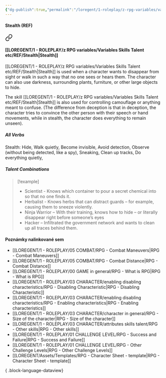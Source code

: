 ```yaml
---
{"dg-publish":true,"permalink":"/loregent/1-roleplay/z-rpg-variables/variables-skills-talent-etc/ref/stealth/"}
---
```



#### Stealth (REF)

<div class="transclusion internal-embed is-loaded"><a class="markdown-embed-link" href="/loregent/1-roleplay/03-character/attributes-skills-talent/rpg-skills-ref/#stealth" aria-label="Open link"><svg xmlns="http://www.w3.org/2000/svg" width="24" height="24" viewBox="0 0 24 24" fill="none" stroke="currentColor" stroke-width="2" stroke-linecap="round" stroke-linejoin="round" class="svg-icon lucide-link"><path d="M10 13a5 5 0 0 0 7.54.54l3-3a5 5 0 0 0-7.07-7.07l-1.72 1.71"></path><path d="M14 11a5 5 0 0 0-7.54-.54l-3 3a5 5 0 0 0 7.07 7.07l1.71-1.71"></path></svg></a><div class="markdown-embed">



#### [[LOREGENT/1 - ROLEPLAY/z RPG variables/Variables Skills Talent etc/REF/Stealth\|Stealth]]

[[LOREGENT/1 - ROLEPLAY/z RPG variables/Variables Skills Talent etc/REF/Stealth\|Stealth]] is used when a character wants to disappear from sight or walk in such a way that no one sees or hears them. The character can also use darkness, surrounding plants, furniture, or other large objects to hide.

The skill [[LOREGENT/1 - ROLEPLAY/z RPG variables/Variables Skills Talent etc/REF/Stealth\|Stealth]] is also used for controlling camouflage or anything meant to confuse. (The difference from deception is that in deception, the character tries to convince the other person with their speech or hand movements, while in stealth, the character does everything to remain unseen).

##### All Verbs

Stealth: 
Hide, Walk quietly, Become invisible, Avoid detection, Observe (without being detected, like a spy), Sneaking, Clean up tracks, Do everything quietly,

##### Talent Combinations

> [!example]
> * Scientist - Knows which container to pour a secret chemical into so that no one finds it.
> * Herbalist - Knows herbs that can distract guards – for example, causing them to sneeze violently.
> * Ninja Warrior – With their training, knows how to hide – or literally disappear right before someone’s eyes
> * Hacker – Infiltrated the government network and wants to clean up all traces behind them.


</div></div>

#### Poznámky nalinkované sem
- [[LOREGENT/1 - ROLEPLAY/05 COMBAT/RPG - Combat Maneuvers\|RPG - Combat Maneuvers]]
- [[LOREGENT/1 - ROLEPLAY/05 COMBAT/RPG - Combat Distance\|RPG - Combat Distance]]
- [[LOREGENT/1 - ROLEPLAY/00 GAME in general/RPG - What is RPG\|RPG - What is RPG]]
- [[LOREGENT/1 - ROLEPLAY/03 CHARACTER/enabling disabling characteristics/RPG - Disabling Characteristic\|RPG - Disabling Characteristic]]
- [[LOREGENT/1 - ROLEPLAY/03 CHARACTER/enabling disabling characteristics/RPG - Enabling characteristics\|RPG - Enabling characteristics]]
- [[LOREGENT/1 - ROLEPLAY/03 CHARACTER/character in general/RPG - Size of the character\|RPG - Size of the character]]
- [[LOREGENT/1 - ROLEPLAY/03 CHARACTER/attributes skills talent/RPG - Other skills\|RPG - Other skills]]
- [[LOREGENT/1 - ROLEPLAY/01 CHALLENGE LEVEL/RPG - Success and Failure\|RPG - Success and Failure]]
- [[LOREGENT/1 - ROLEPLAY/01 CHALLENGE LEVEL/RPG - Other Challenge Levels\|RPG - Other Challenge Levels]]
- [[LOREGENT/Assets/Templates/RPG - Character Sheet - template\|RPG - Character Sheet - template]]

{ .block-language-dataview}
